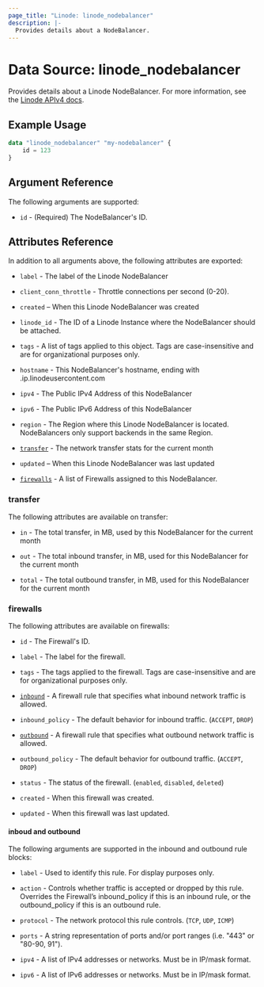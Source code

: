 ```yaml
---
page_title: "Linode: linode_nodebalancer"
description: |-
  Provides details about a NodeBalancer.
---
```


# Data Source: linode\_nodebalancer

Provides details about a Linode NodeBalancer.
For more information, see the [Linode APIv4 docs](https://techdocs.akamai.com/linode-api/reference/get-node-balancer).

## Example Usage

```terraform
data "linode_nodebalancer" "my-nodebalancer" {
    id = 123
}
```

## Argument Reference

The following arguments are supported:

* `id` - (Required) The NodeBalancer's ID.

## Attributes Reference

In addition to all arguments above, the following attributes are exported:

* `label` - The label of the Linode NodeBalancer

* `client_conn_throttle` - Throttle connections per second (0-20).

* `created` – When this Linode NodeBalancer was created

* `linode_id` - The ID of a Linode Instance where the NodeBalancer should be attached.

* `tags` - A list of tags applied to this object. Tags are case-insensitive and are for organizational purposes only.

* `hostname` - This NodeBalancer's hostname, ending with .ip.linodeusercontent.com

* `ipv4` - The Public IPv4 Address of this NodeBalancer

* `ipv6` - The Public IPv6 Address of this NodeBalancer

* `region` - The Region where this Linode NodeBalancer is located. NodeBalancers only support backends in the same Region.

* [`transfer`](#transfer) - The network transfer stats for the current month

* `updated` – When this Linode NodeBalancer was last updated

* [`firewalls`](#firewalls) - A list of Firewalls assigned to this NodeBalancer.

### transfer

The following attributes are available on transfer:

* `in` - The total transfer, in MB, used by this NodeBalancer for the current month

* `out` - The total inbound transfer, in MB, used for this NodeBalancer for the current month

* `total` - The total outbound transfer, in MB, used for this NodeBalancer for the current month

### firewalls

The following attributes are available on firewalls:

* `id` - The Firewall's ID.

* `label` - The label for the firewall.

* `tags` - The tags applied to the firewall. Tags are case-insensitive and are for organizational purposes only.

* [`inbound`](#inbound-and-outbound) - A firewall rule that specifies what inbound network traffic is allowed.

* `inbound_policy` - The default behavior for inbound traffic. (`ACCEPT`, `DROP`)

* [`outbound`](#inbound-and-outbound) - A firewall rule that specifies what outbound network traffic is allowed.

* `outbound_policy` - The default behavior for outbound traffic. (`ACCEPT`, `DROP`)

* `status` - The status of the firewall. (`enabled`, `disabled`, `deleted`)

* `created` - When this firewall was created.

* `updated` - When this firewall was last updated.

#### inboud and outbound

The following arguments are supported in the inbound and outbound rule blocks:

* `label` - Used to identify this rule. For display purposes only.

* `action` - Controls whether traffic is accepted or dropped by this rule. Overrides the Firewall’s inbound_policy if this is an inbound rule, or the outbound_policy if this is an outbound rule.

* `protocol` - The network protocol this rule controls. (`TCP`, `UDP`, `ICMP`)

* `ports` - A string representation of ports and/or port ranges (i.e. "443" or "80-90, 91").

* `ipv4` - A list of IPv4 addresses or networks. Must be in IP/mask format.

* `ipv6` - A list of IPv6 addresses or networks. Must be in IP/mask format.
